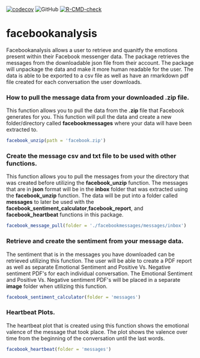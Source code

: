 <!-- badges: start -->

[![codecov](https://codecov.io/github/gonzalezben81/facebookanalysis/graph/badge.svg?token=ZG5GOJ6FOF)](https://codecov.io/github/gonzalezben81/facebookanalysis)
![GitHub](https://img.shields.io/github/license/gonzalezben81/repo)
[![R-CMD-check](https://github.com/gonzalezben81/facebookanalysis/actions/workflows/R-CMD-check.yaml/badge.svg)](https://github.com/gonzalezben81/facebookanalysis/actions/workflows/R-CMD-check.yaml)
<!-- badges: end -->


# facebookanalysis

Facebookanalysis allows a user to retrieve and quanitfy the emotions present within their Facebook messenger data. The package retrieves the messages from the downloadable json file from their account. The package will unpackage the data and make it more human readable for the user. The data is able to be exported to a csv file as well as have an rmarkdown pdf file created for each conversation the user downloads. 



### How to pull the message data from your downloaded .zip file.

This function allows you to pull the data from the **.zip** file that Facebook generates for you. This function will pull the data and create a new folder/directory called **facebookmessages** where your data will have been extracted to.
```r
facebook_unzip(path = 'facebook.zip')
```


### Create the message csv and txt file to be used with other functions.

This function allows you to pull the messages from your the directory that was created before utilizing the **facebook_unzip** function. The messages that are in **json** format will be in the **inbox** folder that was extracted using the **facebook_unzip** function. The data will be put into a folder called **messages** to later be used with the **facebook_sentiment_calculator**,**facebook_report**, and **facebook_heartbeat** functions in this package.

```r
facebook_message_pull(folder = './facebookmessages/messages/inbox')
```


### Retrieve and create the sentiment from your message data.

The sentiment that is in the messages you have downloaded can be retrieved utilizing this function. The user will be able to create a PDF report as well as separate Emotional Sentiment and Positive Vs. Negative sentiment PDF's for each individual conversation. The Emotional Sentiment and Positive Vs. Negative sentiment PDF's will be placed in a separate **image** folder when utilizing this function. 
```r
facebook_sentiment_calculator(folder = 'messages')
```

### Heartbeat Plots.

The heartbeat plot that is created using this function shows the emotional valence of the message that took place. The plot shows the valence over time from the beginning of the conversation until the last words. 

```r
facebook_heartbeat(folder = 'messages')
```

